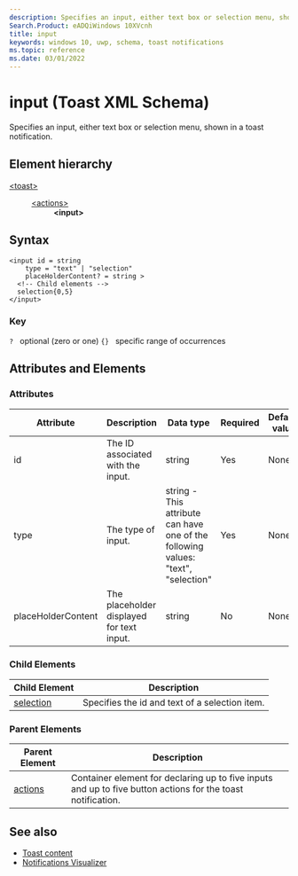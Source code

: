 ```yaml
---
description: Specifies an input, either text box or selection menu, shown in a toast notification.
Search.Product: eADQiWindows 10XVcnh
title: input
keywords: windows 10, uwp, schema, toast notifications
ms.topic: reference
ms.date: 03/01/2022
---
```


# input  (Toast XML Schema)

Specifies an input, either text box or selection menu, shown in a toast notification.

## Element hierarchy

<dl>
<dt><a href="element-toast.md">&lt;toast&gt;</a></dt>
<dd>
<dl>
<dt><a href="element-actions.md">&lt;actions&gt;</a></dt>
<dd><b>&lt;input&gt;</b></dd>
</dl>
</dd>
</dl>

## Syntax

``` syntax
<input id = string
    type = "text" | "selection" 
    placeHolderContent? = string >
  <!-- Child elements -->
  selection{0,5}
</input>
```

### Key

`?`   optional (zero or one)
`{}`   specific range of occurrences

## Attributes and Elements


### Attributes

| Attribute | Description | Data type | Required | Default value |
|-----------|-------------|-----------|----------|---------------|
| id        | The ID associated with the input.  | string    | Yes      | None          |
| type      | The type of input. | string - This attribute can have one of the following values: "text", "selection"   | Yes      | None          |
| placeHolderContent | The placeholder displayed for text input. | string   | No      | None          |

### Child Elements

| Child Element | Description |
|---------------|-------------|
| [selection](element-selection.md) | Specifies the id and text of a selection item. |

### Parent Elements

| Parent Element | Description |
|----------------|-------------|
| [actions](element-actions.md) | Container element for declaring up to five inputs and up to five button actions for the toast notification. |

## See also

* [Toast content](/windows/apps/design/shell/tiles-and-notifications/adaptive-interactive-toasts)
* [Notifications Visualizer](/windows/apps/design/shell/tiles-and-notifications/notifications-visualizer)



 

 
